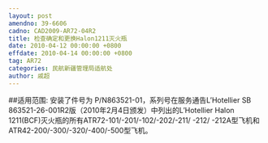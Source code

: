 ```yaml
---
layout: post
amendno: 39-6606
cadno: CAD2009-AR72-04R2
title: 检查确定和更换Halon1211灭火瓶
date: 2010-04-12 00:00:00 +0800
effdate: 2010-04-14 00:00:00 +0800
tag: AR72
categories: 民航新疆管理局适航处
author: 戚超
---
```


##适用范围:
安装了件号为 P/N863521-01，系列号在服务通告L’Hotellier SB 863521-26-001R2版（2010年2月4日颁发）中列出的L’Hotellier Halon 1211(BCF)灭火瓶的所有ATR72-101/-201/-102/-202/-211/ -212/ -212A型飞机和ATR42-200/-300/-320/-400/-500型飞机。

